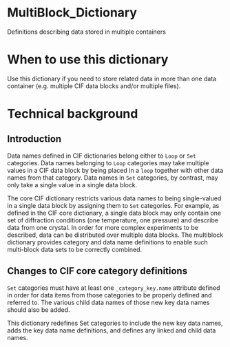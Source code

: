 # MultiBlock_Dictionary

Definitions describing data stored in multiple containers

# When to use this dictionary

Use this dictionary if you need to store related data in more than one
data container (e.g. multiple CIF data blocks and/or multiple files).

# Technical background

## Introduction

Data names defined in CIF dictionaries belong either to `Loop` or `Set`
categories. Data names belonging to `Loop` categories may take multiple
values in a CIF data block by being placed in a `loop` together with
other data names from that category. Data names in `Set` categories,
by contrast, may only take a single value in a single data block.

The core CIF dictionary restricts various data names to being single-valued
in a single data block by assigning them to `Set` categories. For example,
as defined in the CIF core dictionary, a single data block may
only contain one set of diffraction conditions (one temperature, one
pressure) and describe data from one crystal. In order for more complex
experiments to be described, data can be distributed over multiple data
blocks. The multiblock dictionary provides category and data name definitions
to enable such multi-block data sets to be correctly combined.

## Changes to CIF core category definitions

`Set` categories must have at least one `_category_key.name`
attribute defined in order for data items from those categories to
be properly defined and referred to. The various child data names
of those new key data names should also be added.

This dictionary redefines Set categories to include the new
    key data names, adds the key data name definitions, and defines
    any linked and child data names.
